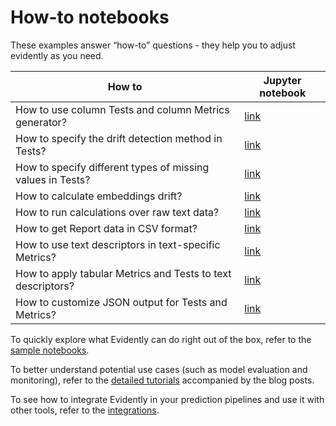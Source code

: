 # How-to notebooks

These examples answer “how-to” questions - they help you to adjust evidently as you need.

How to | Jupyter notebook 
--- | --- 
How to use column Tests and column Metrics generator?  | [link](how_to_apply_tests_and_metrics_generators.ipynb) 
How to specify the drift detection method in Tests? | [link](how_to_specify_stattest_for_a_testsuite.ipynb)
How to specify different types of missing values in Tests? | [link](how_to_run_tests_with_different_missing_values.ipynb)
How to calculate embeddings drift? | [link](how_to_calculate_embeddings_drift.ipynb)
How to run calculations over raw text data? | [link](how_to_run_calculations_over_text_data.ipynb)
How to get Report data in CSV format? | [link](how_to_get_report_results_in_csv.ipynb)
How to use text descriptors in text-specific Metrics? | [link](how_to_use_text_descriptors_in_text_specific_metrics.ipynb) 
How to apply tabular Metrics and Tests to text descriptors? | [link](how_to_apply_table_metrics_and_tests_to_text_descriptors.ipynb) 
How to customize JSON output for Tests and Metrics? | [link](how_to_customize_json_output.ipynb) 

To quickly explore what Evidently can do right out of the box, refer to the [sample notebooks](../sample_notebooks/).

To better understand potential use cases (such as model evaluation and monitoring), refer to the [detailed tutorials](../data_stories/) accompanied by the blog posts.

To see how to integrate Evidently in your prediction pipelines and use it with other tools, refer to the [integrations](../integrations/). 
